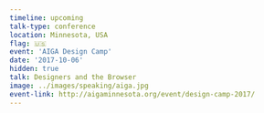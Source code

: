 ```yaml
---
timeline: upcoming
talk-type: conference
location: Minnesota, USA
flag: 🇺🇸
event: 'AIGA Design Camp'
date: '2017-10-06'
hidden: true
talk: Designers and the Browser
image: ../images/speaking/aiga.jpg
event-link: http://aigaminnesota.org/event/design-camp-2017/
---
```

